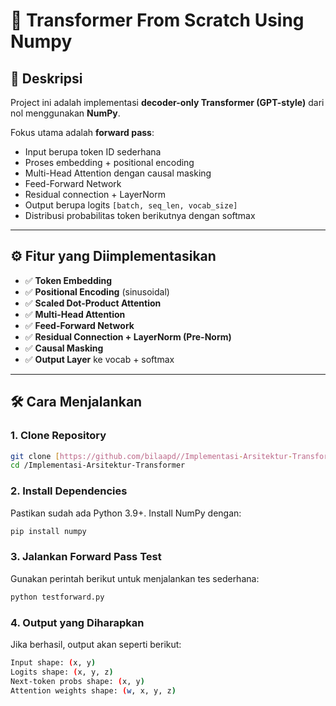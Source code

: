 # 📘 Transformer From Scratch Using Numpy

## 📌 Deskripsi
Project ini adalah implementasi **decoder-only Transformer (GPT-style)** dari nol menggunakan **NumPy**.  

Fokus utama adalah **forward pass**:  
- Input berupa token ID sederhana  
- Proses embedding + positional encoding  
- Multi-Head Attention dengan causal masking  
- Feed-Forward Network  
- Residual connection + LayerNorm  
- Output berupa logits `[batch, seq_len, vocab_size]`  
- Distribusi probabilitas token berikutnya dengan softmax  

---

## ⚙️ Fitur yang Diimplementasikan
- ✅ **Token Embedding**  
- ✅ **Positional Encoding** (sinusoidal)  
- ✅ **Scaled Dot-Product Attention**  
- ✅ **Multi-Head Attention**  
- ✅ **Feed-Forward Network**  
- ✅ **Residual Connection + LayerNorm (Pre-Norm)**  
- ✅ **Causal Masking**  
- ✅ **Output Layer** ke vocab + softmax  

---

## 🛠️ Cara Menjalankan

### 1. Clone Repository
```bash
git clone [https://github.com/bilaapd//Implementasi-Arsitektur-Transformer]
cd /Implementasi-Arsitektur-Transformer
```
### 2. Install Dependencies
Pastikan sudah ada Python 3.9+.
Install NumPy dengan:
```bash
pip install numpy
```
### 3. Jalankan Forward Pass Test
Gunakan perintah berikut untuk menjalankan tes sederhana:
```bash
python testforward.py
```
### 4. Output yang Diharapkan
Jika berhasil, output akan seperti berikut:
```bash
Input shape: (x, y)
Logits shape: (x, y, z)
Next-token probs shape: (x, y)
Attention weights shape: (w, x, y, z)
```
